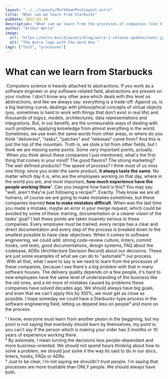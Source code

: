 ```yaml
---
layout: "../../layouts/MarkdownPostLayout.astro"
title: "What can we learn from Starbucks"
pubDate: 2022-01-10
description: "What can we learn from the processes of companies like Starbucks and McDonalds, such as many others fast-food brands, and why software engineering allows us to learn from almost any other areas."
author: "Arthur Werle"
image:
  url: "https://astro.build/assets/blog/astro-1-release-update/cover.jpeg"
  alt: "The Astro logo with the word One."
tags: ["tech", "processes"]
---
```


# What can we learn from Starbucks

&nbsp;Computers science is heavily attached to abstractions. If you work as a software engineer or any software-related field, abstractions are present on your routine. I don't know any other area which deals with this level os abstractions, and like we always say: everything is a trade-off. Against us, is a big learning-curve, dealings with philosophical concepts of virtual objects (yes, sometimes is hard to work with things that don't exist in real life) and thousands of logics, models, architectures, data representations and integrations. But, in our benefit, are the unmesurable ways of dealing with such problems, applying knowledge from almost everything in the world. Sometimes, we use even the same words from other areas, or where do you think "deliveries", "tasks", "patches" and "releases" came from? And this is just the top of the mountain. Truth is, we stole a lot from other fields, but I think we are missing some points. Some very important points, actually.
&nbsp;When you think about these companies I just mentioned, what's the first thing that comes in your mind? The good flavors? The strong marketing? The well defined products? The speed of process? I think most of us miss one thing: since you order the same product, **it always taste the same**. No matter which day it is, who are the employees working on that day, where in the world you are, and most important, **how much experience have the people working there**¹. Can you imagine how hard is this? You may say: "well, aren't they're just following a recipe?". Exactly. They know we are all humans, of course we are going to make mistakes sometimes, but these companies learned **how to make mistakes difficult**. When was the last time you made a mistake, maybe an error in your merge request, which could be avoided by some of these: training, documentation or a clearer vision of the tasks' goal? I bet these points are taken insanely serious in these companies. Every employee must be trained, every recipe has a clear and direct documentation and every step of the process is breaked down to the smallest possible to have clear objectives. When it comes to software engineering, we could add: strong code-review culture, linters, commit hooks, unit tests, good documentations, design systems, FAQ about the codebase, ADRs (Architecture Decision Record) about our decisions. These are just some examples of what we can do to "automate"² our process.
&nbsp;With all that, what I want to say is we need to learn from the processes of these companies, because I see there's a big problem with that in many software houses. The delivery quality depends on a few people, it's hard to new employees have the same level of understanding of the business like the old ones, and a lot more of mistakes caused by problems these companies have solved decades ago. We should always have big goals, and even that we can't apply this by 100%, we must get as close as possible. I hope someday we could have a Starbucks-type process in the software engineering field, letting us depend less on people³ and more on the process.

¹ I know, everyone must learn from another peson in the beggining, but my point is not saying that everbody should learn by themselves, my point is: you can't say if the person which is making your order has 3 months or 10 years of experience working there.  
² By automate, I mean turning the decisions less people-dependant and more business-oriented. We should not spend hours thinking about how to solve a problem, we should just solve it the way its said to do in our docs, linters, hooks, FAQs or ADRs.  
³ Just to be clear, I'm not saying we shouldn't trust people. I'm saying that processes are more trustable than ONLY people. We should always have both.

